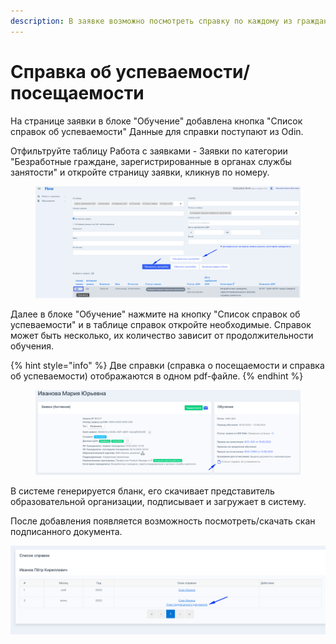 ```yaml
---
description: В заявке возможно посмотреть справку по каждому из граждан
---
```


# Справка об успеваемости/посещаемости

На странице заявки в блоке "Обучение" добавлена кнопка "Список справок об успеваемости" Данные для справки поступают из Odin.&#x20;

Отфильтруйте таблицу Работа с заявками - Заявки по категории "Безработные граждане, зарегистрированные в органах службы занятости" и откройте страницу заявки, кликнув по номеру.&#x20;

<figure><img src="../.gitbook/assets/image (18).png" alt=""><figcaption></figcaption></figure>

Далее в блоке "Обучение" нажмите на кнопку "Список справок об успеваемости" и в таблице справок откройте необходимые. Справок может быть несколько, их количество зависит от продолжительности обучения.&#x20;

{% hint style="info" %}
Две справки (справка о посещаемости и справка об успеваемости) отображаются в одном pdf-файле.
{% endhint %}

<figure><img src="../.gitbook/assets/image (22).png" alt=""><figcaption></figcaption></figure>

В системе генерируется бланк, его скачивает представитель образовательной организации, подписывает и загружает в систему.

После добавления появляется возможность посмотреть/скачать  скан подписанного документа.

![](<../.gitbook/assets/image (10).png>)

